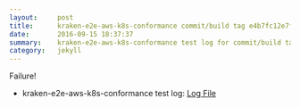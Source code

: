 ```yaml
---
layout:     post
title:      kraken-e2e-aws-k8s-conformance commit/build tag e4b7fc12e7feb249514feb41cae041da0689c80f
date:       2016-09-15 18:37:37
summary:    kraken-e2e-aws-k8s-conformance test log for commit/build tag e4b7fc12e7feb249514feb41cae041da0689c80f.
category:   jekyll
---
```


Failure!

- kraken-e2e-aws-k8s-conformance test log: [Log File](http://s3-us-west-2.amazonaws.com/kraken-e2e-logs/pipelet.kubeme.io/kraken-e2e-aws-k8s-conformance/57/build-log.txt)
